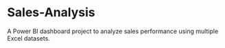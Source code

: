 # Sales-Analysis
A Power BI dashboard project to analyze sales performance using multiple Excel datasets.
